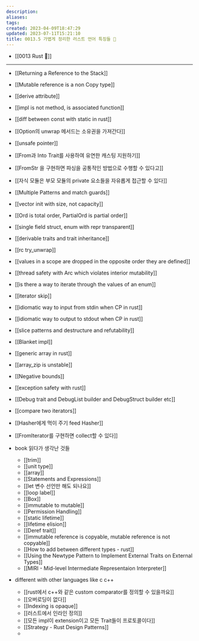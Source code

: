 ```yaml
---
description:
aliases: 
tags: 
created: 2023-04-09T18:47:29
updated: 2023-07-11T15:21:10
title: 0013.5 가볍게 정리한 러스트 언어 특징들 🦀
---
```

- [[0013 Rust 🦀]]
---
- [[Returning a Reference to the Stack]]
- [[Mutable reference is a non Copy type]]
- [[derive attribute]]
- [[impl is not method, is associated function]]
- [[diff between const with static in rust]]
- [[Option의 unwrap 메서드는 소유권을 가져간다]]
- [[unsafe pointer]]
- [[From과 Into Trait를 사용하여 유연한 캐스팅 지원하기]]
- [[FromStr 을 구현하면 파싱을 공통적인 방법으로 수행할 수 있다고]]
- [[자식 모듈은 부모 모듈의 private 요소들을 자유롭게 접근할 수 있다]]
- [[Multiple Patterns and match guards]]
- [[vector init with size, not capacity]]
- [[Ord is total order, PartialOrd is partial order]]
- [[single field struct, enum with repr transparent]]
- [[derivable traits and trait inheritance]]
- [[rc try_unwrap]]
- [[values in a scope are dropped in the opposite order they are defined]]
- [[thread safety with Arc which violates interior mutability]]
- [[is there a way to iterate through the values of an enum]]
- [[iterator skip]]
- [[idiomatic way to input from stdin when CP in rust]]
- [[idiomatic way to output to stdout when CP in rust]]
- [[slice patterns and destructure and refutability]]
- [[Blanket impl]]
- [[generic array in rust]]
- [[array_zip is unstable]]
- [[Negative bounds]]
- [[exception safety with rust]]
- [[Debug trait and DebugList builder and DebugStruct builder etc]]
- [[compare two iterators]]
- [[Hasher에게 먹이 주기 feed Hasher]]
- [[FromIterator를 구현하면 collect할 수 있다]]

- book 읽다가 생각난 것들
	- [[trim]]
	- [[unit type]]
	- [[array]]
	- [[Statements and Expressions]]
	- [[let 변수 선언만 해도 되나요]]
	- [[loop label]]
	- [[Box]]
	- [[immutable to mutable]]
	- [[Permission Handling]]
	- [[static lifetime]]
	- [[lifetime elision]]
	- [[Deref trait]]
	- [[immutable reference is copyable, mutable reference is not copyable]]
	- [[How to add between different types - rust]]
	- [[Using the Newtype Pattern to Implement External Traits on External Types]]
	- [[MIRI - Mid-level Intermediate Representaion Interpreter]]

- different with other languages like c c++
	- [[rust에서 c++와 같은 custom comparator를 정의할 수 있을까요]]
	- [[오버로딩이 없다]]
	- [[Indexing is opaque]]
	- [[러스트에서 인라인 정의]]
	- [[모든 impl이 extension이고 모든 Trait들이 프로토콜이다]]
	- [[Strategy - Rust Design Patterns]]
	- 
